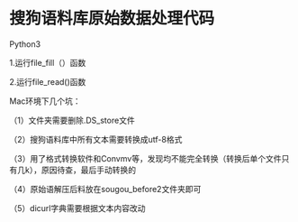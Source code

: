 # 搜狗语料库原始数据处理代码

Python3

 1.运行file_fill（）函数

 2.运行file_read()函数
 

Mac环境下几个坑：


（1）文件夹需要删除.DS_store文件

（2）搜狗语料库中所有文本需要转换成utf-8格式

（3）用了格式转换软件和Convmv等，发现均不能完全转换（转换后单个文件只有几k），原因待查，最后手动转换的

（4）原始语解压后料放在sougou_before2文件夹即可

（5）dicurl字典需要根据文本内容改动
